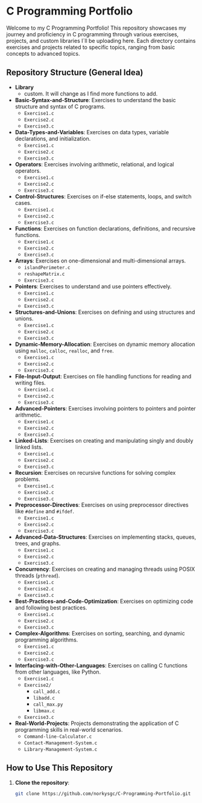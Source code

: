 
# C Programming Portfolio

Welcome to my C Programming Portfolio! This repository showcases my journey and proficiency in C programming through various exercises, projects, and custom libraries I´ll be uploading here. Each directory contains exercises and projects related to specific topics, ranging from basic concepts to advanced topics.

## Repository Structure (General Idea)

- **Library**
  - custom. It will change as I find more functions to add.
- **Basic-Syntax-and-Structure**: Exercises to understand the basic structure and syntax of C programs.
  - `Exercise1.c`
  - `Exercise2.c`
  - `Exercise3.c`
- **Data-Types-and-Variables**: Exercises on data types, variable declarations, and initialization.
  - `Exercise1.c`
  - `Exercise2.c`
  - `Exercise3.c`
- **Operators**: Exercises involving arithmetic, relational, and logical operators.
  - `Exercise1.c`
  - `Exercise2.c`
  - `Exercise3.c`
- **Control-Structures**: Exercises on if-else statements, loops, and switch cases.
  - `Exercise1.c`
  - `Exercise2.c`
  - `Exercise3.c`
- **Functions**: Exercises on function declarations, definitions, and recursive functions.
  - `Exercise1.c`
  - `Exercise2.c`
  - `Exercise3.c`
- **Arrays**: Exercises on one-dimensional and multi-dimensional arrays.
  - `islandPerimeter.c`
  - `reshapeMatrix.c`
  - `Exercise3.c`
- **Pointers**: Exercises to understand and use pointers effectively.
  - `Exercise1.c`
  - `Exercise2.c`
  - `Exercise3.c`
- **Structures-and-Unions**: Exercises on defining and using structures and unions.
  - `Exercise1.c`
  - `Exercise2.c`
  - `Exercise3.c`
- **Dynamic-Memory-Allocation**: Exercises on dynamic memory allocation using `malloc`, `calloc`, `realloc`, and `free`.
  - `Exercise1.c`
  - `Exercise2.c`
  - `Exercise3.c`
- **File-Input-Output**: Exercises on file handling functions for reading and writing files.
  - `Exercise1.c`
  - `Exercise2.c`
  - `Exercise3.c`
- **Advanced-Pointers**: Exercises involving pointers to pointers and pointer arithmetic.
  - `Exercise1.c`
  - `Exercise2.c`
  - `Exercise3.c`
- **Linked-Lists**: Exercises on creating and manipulating singly and doubly linked lists.
  - `Exercise1.c`
  - `Exercise2.c`
  - `Exercise3.c`
- **Recursion**: Exercises on recursive functions for solving complex problems.
  - `Exercise1.c`
  - `Exercise2.c`
  - `Exercise3.c`
- **Preprocessor-Directives**: Exercises on using preprocessor directives like `#define` and `#ifdef`.
  - `Exercise1.c`
  - `Exercise2.c`
  - `Exercise3.c`
- **Advanced-Data-Structures**: Exercises on implementing stacks, queues, trees, and graphs.
  - `Exercise1.c`
  - `Exercise2.c`
  - `Exercise3.c`
- **Concurrency**: Exercises on creating and managing threads using POSIX threads (`pthread`).
  - `Exercise1.c`
  - `Exercise2.c`
  - `Exercise3.c`
- **Best-Practices-and-Code-Optimization**: Exercises on optimizing code and following best practices.
  - `Exercise1.c`
  - `Exercise2.c`
  - `Exercise3.c`
- **Complex-Algorithms**: Exercises on sorting, searching, and dynamic programming algorithms.
  - `Exercise1.c`
  - `Exercise2.c`
  - `Exercise3.c`
- **Interfacing-with-Other-Languages**: Exercises on calling C functions from other languages, like Python.
  - `Exercise1.c`
  - `Exercise2/`
    - `call_add.c`
    - `libadd.c`
    - `call_max.py`
    - `libmax.c`
  - `Exercise3.c`
- **Real-World-Projects**: Projects demonstrating the application of C programming skills in real-world scenarios.
  - `Command-line-Calculator.c`
  - `Contact-Management-System.c`
  - `Library-Management-System.c`

## How to Use This Repository

1. **Clone the repository**:
   ```bash
   git clone https://github.com/norkysgc/C-Programming-Portfolio.git
